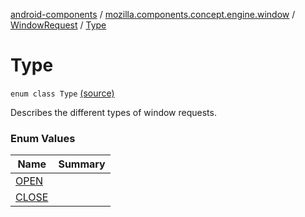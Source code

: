 [android-components](../../../index.md) / [mozilla.components.concept.engine.window](../../index.md) / [WindowRequest](../index.md) / [Type](./index.md)

# Type

`enum class Type` [(source)](https://github.com/mozilla-mobile/android-components/blob/master/components/concept/engine/src/main/java/mozilla/components/concept/engine/window/WindowRequest.kt#L17)

Describes the different types of window requests.

### Enum Values

| Name | Summary |
|---|---|
| [OPEN](-o-p-e-n.md) |  |
| [CLOSE](-c-l-o-s-e.md) |  |
